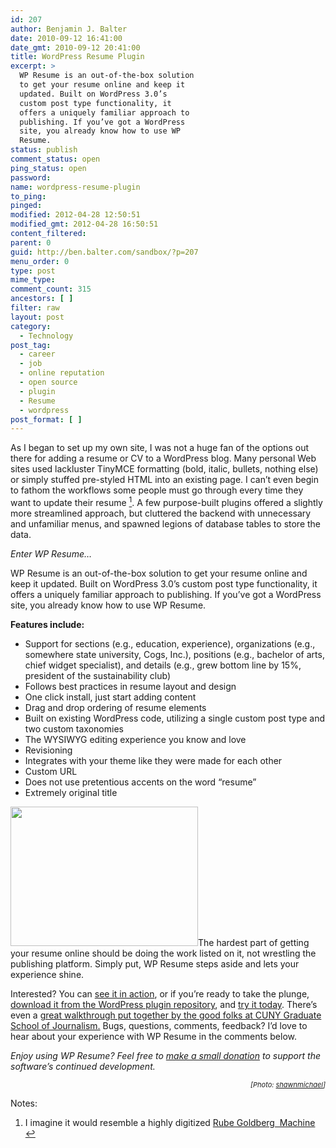 ```yaml
---
id: 207
author: Benjamin J. Balter
date: 2010-09-12 16:41:00
date_gmt: 2010-09-12 20:41:00
title: WordPress Resume Plugin
excerpt: >
  WP Resume is an out-of-the-box solution
  to get your resume online and keep it
  updated. Built on WordPress 3.0’s
  custom post type functionality, it
  offers a uniquely familiar approach to
  publishing. If you’ve got a WordPress
  site, you already know how to use WP
  Resume.
status: publish
comment_status: open
ping_status: open
password:
name: wordpress-resume-plugin
to_ping:
pinged:
modified: 2012-04-28 12:50:51
modified_gmt: 2012-04-28 16:50:51
content_filtered:
parent: 0
guid: http://ben.balter.com/sandbox/?p=207
menu_order: 0
type: post
mime_type:
comment_count: 315
ancestors: [ ]
filter: raw
layout: post
category:
  - Technology
post_tag:
  - career
  - job
  - online reputation
  - open source
  - plugin
  - Resume
  - wordpress
post_format: [ ]
---
```

As I began to set up my own site, I was not a huge fan of the options out there for adding a resume or CV to a WordPress blog. Many personal Web sites used lackluster TinyMCE formatting (bold, italic, bullets, nothing else) or simply stuffed pre-styled HTML into an existing page. I can’t even begin to fathom the workflows some people must go through every time they want to update their resume <a class="simple-footnote" title="I imagine it would resemble a highly digitized Rube Goldberg  Machine" id="return-note-2020-1" href="#note-2020-1"><sup>1</sup></a>. A few purpose-built plugins offered a slightly more streamlined approach, but cluttered the backend with unnecessary and unfamiliar menus, and spawned legions of database tables to store the data.

*Enter WP Resume…*

WP Resume is an out-of-the-box solution to get your resume online and keep it updated. Built on WordPress 3.0’s custom post type functionality, it offers a uniquely familiar approach to publishing. If you’ve got a WordPress site, you already know how to use WP Resume.

<!--more-->

**Features include:**

*   Support for sections (e.g., education, experience), organizations (e.g., somewhere state university, Cogs, Inc.), positions (e.g., bachelor of arts, chief widget specialist), and details (e.g., grew bottom line by 15%, president of the sustainability club)
*   Follows best practices in resume layout and design
*   One click install, just start adding content
*   Drag and drop ordering of resume elements
*   Built on existing WordPress code, utilizing a single custom post type and two custom taxonomies
*   The WYSIWYG editing experience you know and love
*   Revisioning
*   Integrates with your theme like they were made for each other
*   Custom URL
*   Does not use pretentious accents on the word “resume”
*   Extremely original title

<img class="alignleft" title="Screenshot of Example WP Resume" src="http://cdn.benbalter.com/wp-content/uploads/2010/09/wp_resume-300x223.png" alt="" width="300" height="223" />The hardest part of getting your resume online should be doing the work listed on it, not wrestling the publishing platform. Simply put, WP Resume steps aside and lets your experience shine.

Interested? You can [see it in action][1], or if you’re ready to take the plunge, [download it from the WordPress plugin repository][2], and [try it today][3]. There’s even a [great walkthrough put together by the good folks at CUNY Graduate School of Journalism.][4] Bugs, questions, comments, feedback? I’d love to hear about your experience with WP Resume in the comments below.

*Enjoy using WP Resume? Feel free to [make a small donation][5] to support the software’s continued development.*

<p style="font-size: 11px; text-align: right;">
  <em>[Photo: <a href="http://www.flickr.com/photos/shawnmichael/4246330043/">shawnmichael</a>]</em>
</p>

<div class="simple-footnotes">
  <p class="notes">
    Notes:
  </p>
  
  <ol>
    <li id="note-2020-1">
      I imagine it would resemble a highly digitized <a href="http://www.youtube.com/watch?v=qybUFnY7Y8w">Rube Goldberg  Machine</a> <a href="#return-note-2020-1">↩</a>
    </li>
  </ol>
</div>

 [1]: http://ben.balter.com/resume/
 [2]: http://wordpress.org/extend/plugins/wp-resume/
 [3]: http://wordpress.org/extend/plugins/wp-resume/installation/
 [4]: http://tech.journalism.cuny.edu/documentation/wp-resume/
 [5]: http://ben.balter.com/donate/ "Donate"